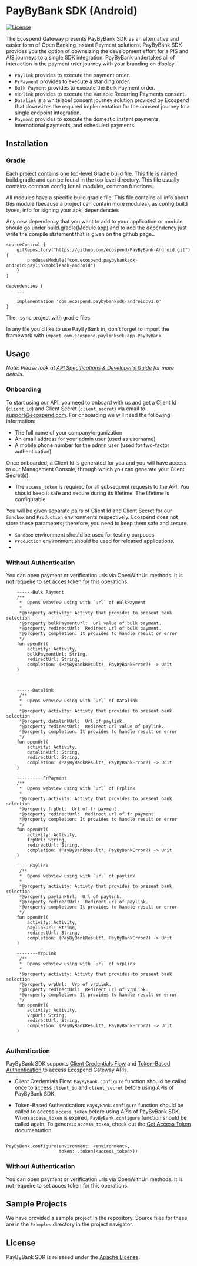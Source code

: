 # PayByBank SDK (Android)
[![License](https://img.shields.io/badge/License-Apache_2.0-blue.svg)](https://www.apache.org/licenses/LICENSE-2.0)

The Ecospend Gateway presents PayByBank SDK as an alternative and easier form of Open Banking Instant Payment solutions. PayByBank SDK provides you the option of downsizing the development effort for a PIS and AIS journeys to a single SDK integration. PayByBank undertakes all of interaction in the payment user journey with your branding on display.

- `Paylink` provides to execute the payment order.
- `FrPayment` provides to execute a standing order.
- `Bulk Payment` provides to execute the Bulk Payment order.
- `VRPlink` provides to execute the Variable Recurring Payments consent.
- `Datalink` is a whitelabel consent journey solution provided by Ecospend that downsizes the required implementation for the consent journey to a single endpoint integration.
- `Payment` provides to execute the domestic instant payments, international payments, and scheduled payments.


## Installation

### Gradle

Each project contains one top-level Gradle build file. This file is named build.gradle and can be found in the top level directory. This file usually contains common config for all modules, common functions..

All modules have a specific build.gradle file. This file contains all info about this module (because a project can contain more modules), as config,build tyoes, info for signing your apk, dependencies

Any new dependency that you want to add to your application or module should go under build.gradle(Module app) and to add the dependency just write the compile statement that is given on the github page..

```
sourceControl {
    gitRepository("https://github.com/ecospend/PayByBank-Android.git") {
        producesModule("com.ecospend.paybybanksdk-android:paylinkmobilesdk-android")
    }
}

dependencies {
    ...
    
    implementation 'com.ecospend.paybybanksdk-android:v1.0'
}

```

Then sync project with gradle files

In any file you'd like to use PayByBank in, don't forget to import the framework with `import com.ecospend.paylinksdk.app.PayByBank`

## Usage

*Note: Please look at [API Specifications & Developer's Guide](https://docs.ecospend.com/api/intro) for more details.*

### Onboarding

To start using our API, you need to onboard with us and get a Client Id (`client_id`) and Client Secret (`client_secret`) via email to <support@ecospend.com>. For onboarding we will need the following information:

- The full name of your company/organization
- An email address for your admin user (used as username)
- A mobile phone number for the admin user (used for two-factor authentication)

Once onboarded, a Client Id is generated for you and you will have access to our Management Console, through which you can generate your Client Secret(s).

- The `access_token` is required for all subsequent requests to the API. You should keep it safe and secure during its lifetime. The lifetime is configurable.

You will be given separate pairs of Client Id and Client Secret for our `Sandbox` and `Production` environments respectively. Ecospend does not store these parameters; therefore, you need to keep them safe and secure.

- `Sandbox` environment should be used for testing purposes.
- `Production` environment should be used for released applications.
- 
###  Without Authentication

You can open payment or verification urls via OpenWithUrl methods. It is not requeire to set acces token for this operations.
```
    ------Bulk Payment 
    /**
     *  Opens webview using with `url` of BulkPayment
     *
     *@property activity: Activty that provides to present bank selection
     *@property bulkPaymentUrl:  Url value of bulk payment.
     *@property redirectUrl:  Redirect url of bulk payment.
     *@property completion: It provides to handle result or error
     */
    fun openUrl(
        activity: Activity,
        bulkPaymentUrl: String,
        redirectUrl: String,
        completion: (PayByBankResult?, PayByBankError?) -> Unit
    )
    
    
    
    ------Datalink
     /**
     *  Opens webview using with `url` of Datalink
     *
     *@property activity: Activty that provides to present bank selection
     *@property datalinkUrl:  Url of paylink.
     *@property redirectUrl:  Redirect url value of paylink.
     *@property completion: It provides to handle result or error
     */
    fun openUrl(
        activity: Activity,
        datalinkUrl: String,
        redirectUrl: String,
        completion: (PayByBankResult?, PayByBankError?) -> Unit
    )
    
    ----------FrPayment
    /**
     *  Opens webview using with `url` of Frplink
     *
     *@property activity: Activty that provides to present bank selection
     *@property frpUrl:  Url of fr payment.
     *@property redirectUrl:  Redirect url of fr payment.
     *@property completion: It provides to handle result or error
     */
    fun openUrl(
        activity: Activity,
        frpUrl: String,
        redirectUrl: String,
        completion: (PayByBankResult?, PayByBankError?) -> Unit
    ) 
    
    -----Paylink
     /**
     *  Opens webview using with `url` of paylink
     *
     *@property activity: Activty that provides to present bank selection
     *@property paylinkUrl:  Url of paylink.
     *@property redirectUrl:  Redirect url of paylink.
     *@property completion: It provides to handle result or error
     */
    fun openUrl(
        activity: Activity,
        paylinkUrl: String,
        redirectUrl: String,
        completion: (PayByBankResult?, PayByBankError?) -> Unit
    )
    
    --------VrpLink
     /**
     *  Opens webview using with `url` of vrpLink
     *
     *@property activity: Activty that provides to present bank selection
     *@property vrpUrl:  Vrp of vrpLink.
     *@property redirectUrl:  Redirect url of vrpLink.
     *@property completion: It provides to handle result or error
     */
    fun openUrl(
        activity: Activity,
        vrpUrl: String,
        redirectUrl: String,
        completion: (PayByBankResult?, PayByBankError?) -> Unit
    )
    
```
### Authentication

PayByBank SDK supports [Client Credentials Flow](https://en.wikipedia.org/wiki/OAuth) and [Token-Based Authentication](https://en.wikipedia.org/wiki/Access_token) to access Ecospend Gateway APIs.

- Client Credentials Flow: `PayByBank.configure` function should be called once to access `client_id` and `client_secret` before using APIs of PayByBank SDK.

- Token-Based Authentication: `PayByBank.configure` function should be called to access `access_token` before using APIs of PayByBank SDK. When `access_token` is expired, `PayByBank.configure` function should be called again. To generate `access_token`, check out the [Get Access Token](https://docs.ecospend.com/api/intro/#tag/Get-Access-Token) documentation.

```

PayByBank.configure(environment: <environment>, 
                    token: .token(<access_token>))
```
###  Without Authentication

You can open payment or verification urls via OpenWithUrl methods. It is not requeire to set acces token for this operations. 


## Sample Projects

We have provided a sample project in the repository. Source files for these are in the `Examples` directory in the project navigator.

## License

PayByBank SDK is released under the [Apache License](LICENSE).
